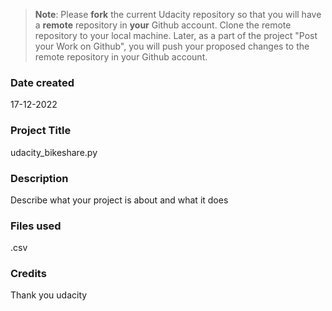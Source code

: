 >**Note**: Please **fork** the current Udacity repository so that you will have a **remote** repository in **your** Github account. Clone the remote repository to your local machine. Later, as a part of the project "Post your Work on Github", you will push your proposed changes to the remote repository in your Github account.

### Date created
17-12-2022

### Project Title
udacity_bikeshare.py

### Description
Describe what your project is about and what it does

### Files used
.csv

### Credits
Thank you udacity


